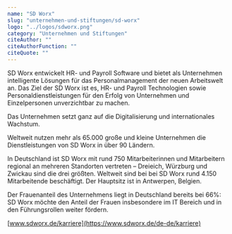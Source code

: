 ```yaml
---
name: "SD Worx"
slug: "unternehmen-und-stiftungen/sd-worx"
logo: "../logos/sdworx.png"
category: "Unternehmen und Stiftungen"
citeAuthor: ""
citeAuthorFunction: ""
citeQuote: ""
---
```


SD Worx entwickelt HR- und Payroll Software und bietet als Unternehmen intelligente Lösungen für das Personalmanagement der neuen Arbeitswelt an. Das Ziel der SD Worx ist es, HR- und Payroll Technologien sowie Personaldienstleistungen für den Erfolg von Unternehmen und Einzelpersonen unverzichtbar zu machen.

Das Unternehmen setzt ganz auf die Digitalisierung und internationales Wachstum.

Weltweit nutzen mehr als 65.000 große und kleine Unternehmen die Dienstleistungen von SD Worx in über 90 Ländern.

In Deutschland ist SD Worx mit rund 750 Mitarbeiterinnen und Mitarbeitern regional an mehreren Standorten vertreten – Dreieich, Würzburg und Zwickau sind die drei größten. Weltweit sind bei bei SD Worx rund 4.150 Mitarbeitende beschäftigt. Der Hauptsitz ist in Antwerpen, Belgien.

Der Frauenanteil des Unternehmens liegt in Deutschland bereits bei 66%: SD Worx möchte den Anteil der Frauen insbesondere im IT Bereich und in den Führungsrollen weiter fördern.

[www.sdworx.de/karriere](https://www.sdworx.de/de-de/karriere)

